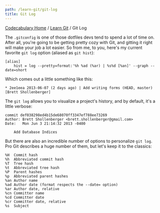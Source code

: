 ```yaml
---
path: /learn-git/git-log
title: Git Log
---
```

[Codecabulary Home](/) / [Learn Git](/learn-git) / Git Log

<!-- ---title: Git Log -->

The `.gitconfig` is one of those dotfiles devs tend to spend a lot of time on. After all, you're going to be getting pretty cozy with Git, and gitting it right will make your job a lot easier. So from me, to you, here's my current favorite `git log` option (aliased as `git hist`):

	[alias]
		hist = log --pretty=format:'%h %ad (%ar) | %s%d [%an]' --graph --date=short
		
Which comes out a little something like this:

	* 2ee1eea 2013-06-07 (2 days ago) | Add writing forms (HEAD, master) [Brett Shollenberger]

The `git log` allows you to visualize a project's history, and by default, it's a little verbose:

	commit def038298ed4b15de68070ff3347ef788ee73269
	Author: Brett Shollenberger <brett.shollenberger@gmail.com>
	Date:   Mon Jun 3 21:14:32 2013 -0400
	
	    Add Database Indices
	    
But there are also an incredible number of options to personalize `git log`. Pro Git describes a huge number of them, but let's keep it to the classics:

	%H  Commit hash
	%h  Abbreviated commit hash
	%T  Tree hash
	%t  Abbreviated tree hash
	%P  Parent hashes
	%p  Abbreviated parent hashes
	%an Author name
	%ad Author date (format respects the --date= option)
	%ar Author date, relative
	%cn Committer name
	%cd Committer date
	%cr Committer date, relative
	%s  Subject
